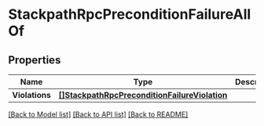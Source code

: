 # StackpathRpcPreconditionFailureAllOf

## Properties

Name | Type | Description | Notes
------------ | ------------- | ------------- | -------------
**Violations** | [**[]StackpathRpcPreconditionFailureViolation**](stackpath.rpc.PreconditionFailure.Violation.md) |  | [optional] 

[[Back to Model list]](../README.md#documentation-for-models) [[Back to API list]](../README.md#documentation-for-api-endpoints) [[Back to README]](../README.md)


